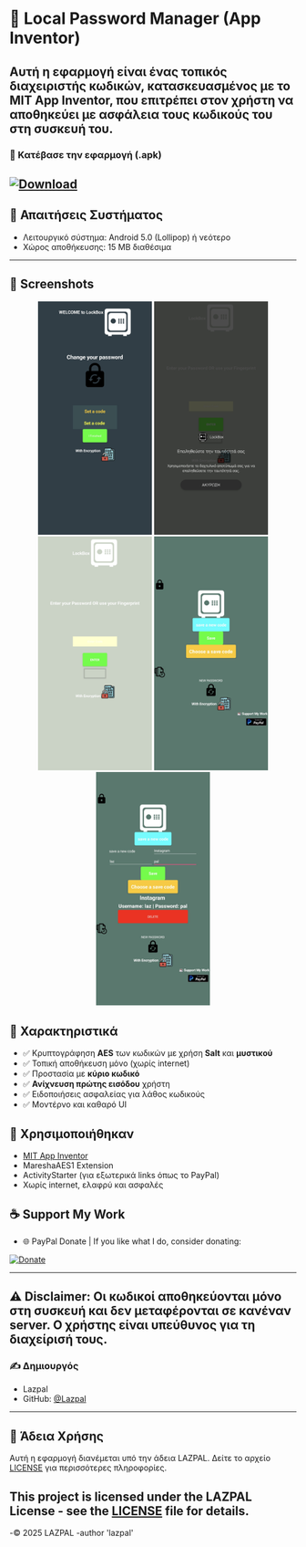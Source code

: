 # 🔐 Local Password Manager (App Inventor)

Αυτή η εφαρμογή είναι ένας **τοπικός διαχειριστής κωδικών**, κατασκευασμένος με το **MIT App Inventor**, που επιτρέπει στον χρήστη να αποθηκεύει με ασφάλεια τους κωδικούς του στη συσκευή του.
---
### 📲 Κατέβασε την εφαρμογή (.apk)
[![Download](https://img.shields.io/badge/Download-APK-blue?style=for-the-badge&logo=android)](https://github.com/Lazpal/Local-Password-Manager-LockBox/blob/main/LockBox.apk)
---
## 📱 Απαιτήσεις Συστήματος

- Λειτουργικό σύστημα: Android 5.0 (Lollipop) ή νεότερο
- Χώρος αποθήκευσης: 15 MB διαθέσιμα
---
## 📸 Screenshots
 <p align="center">
  <img src="Screenshot/Screenshot_20250511_223829.jpg" width="200"/>
  <img src="Screenshot/Screenshot_20250511_223843.jpg" width="200"/>
  <img src="Screenshot/Screenshot_20250511_223851.jpg" width="200"/>
  <img src="Screenshot/Screenshot_20250511_223906.jpg" width="200"/>
  <img src="Screenshot/Screenshot_20250511_223934.jpg" width="200"/>
</p>

## 📱 Χαρακτηριστικά

- ✅ Κρυπτογράφηση **AES** των κωδικών με χρήση **Salt** και **μυστικού**
- ✅ Τοπική αποθήκευση μόνο (χωρίς internet)
- ✅ Προστασία με **κύριο κωδικό**
- ✅ **Ανίχνευση πρώτης εισόδου** χρήστη
- ✅ Ειδοποιήσεις ασφαλείας για λάθος κωδικούς
- ✅ Μοντέρνο και καθαρό UI

## 🔧 Χρησιμοποιήθηκαν

- [MIT App Inventor](https://appinventor.mit.edu/)
- MareshaAES1 Extension
- ActivityStarter (για εξωτερικά links όπως το PayPal)
- Χωρίς internet, ελαφρύ και ασφαλές


## ☕ Support My Work
- 🌐 PayPal Donate |
 If you like what I do, consider donating:

[![Donate](https://www.paypalobjects.com/en_US/i/btn/btn_donate_LG.gif)](https://www.paypal.com/donate?hosted_button_id=BC8S3RFPLQTHN)

---
**⚠️ Disclaimer:** Οι κωδικοί αποθηκεύονται μόνο στη συσκευή και δεν μεταφέρονται σε κανέναν server. Ο χρήστης είναι υπεύθυνος για τη διαχείρισή τους.
---
### ✍️ Δημιουργός

- Lazpal
- GitHub: [@Lazpal](https://github.com/Lazpal)
---
## 📄 Άδεια Χρήσης

Αυτή η εφαρμογή διανέμεται υπό την άδεια LAZPAL. Δείτε το αρχείο [LICENSE](LICENSE) για περισσότερες πληροφορίες.

This project is licensed under the LAZPAL License - see the [LICENSE](LICENSE) file for details.
---
-© 2025 LAZPAL
-author 'lazpal'
